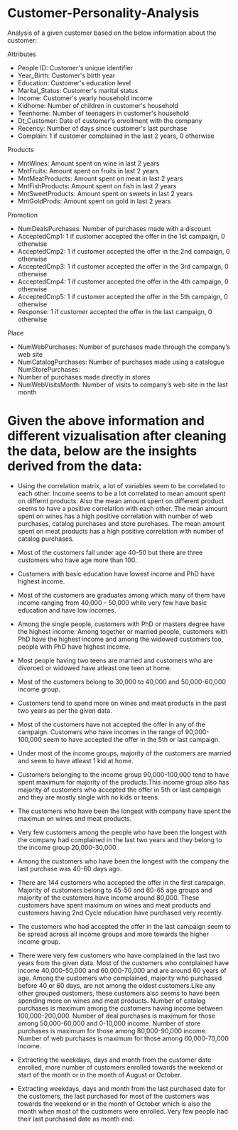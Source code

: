 # Customer-Personality-Analysis

Analysis of a given customer based on the below information about the customer:

Attributes
- People ID: Customer's unique identifier
- Year_Birth: Customer's birth year
- Education: Customer's education level 
- Marital_Status: Customer's marital status 
- Income: Customer's yearly household income 
- Kidhome: Number of children in customer's household 
- Teenhome: Number of teenagers in customer's household 
- Dt_Customer: Date of customer's enrollment with the company 
- Recency: Number of days since customer's last purchase 
- Complain: 1 if customer complained in the last 2 years, 0 otherwise

Products 
- MntWines: Amount spent on wine in last 2 years 
- MntFruits: Amount spent on fruits in last 2 years 
- MntMeatProducts: Amount spent on meat in last 2 years 
- MntFishProducts: Amount spent on fish in last 2 years 
- MntSweetProducts: Amount spent on sweets in last 2 years 
- MntGoldProds: Amount spent on gold in last 2 years

Promotion 
- NumDealsPurchases: Number of purchases made with a discount 
- AcceptedCmp1: 1 if customer accepted the offer in the 1st campaign, 0 otherwise 
- AcceptedCmp2: 1 if customer accepted the offer in the 2nd campaign, 0 otherwise 
- AcceptedCmp3: 1 if customer accepted the offer in the 3rd campaign, 0 otherwise 
- AcceptedCmp4: 1 if customer accepted the offer in the 4th campaign, 0 otherwise 
- AcceptedCmp5: 1 if customer accepted the offer in the 5th campaign, 0 otherwise 
- Response: 1 if customer accepted the offer in the last campaign, 0 otherwise

Place 
- NumWebPurchases: Number of purchases made through the company’s web site 
- NumCatalogPurchases: Number of purchases made using a catalogue NumStorePurchases: 
- Number of purchases made directly in stores 
- NumWebVisitsMonth: Number of visits to company’s web site in the last month

# Given the above information and different vizualisation after cleaning the data, below are the insights derived from the data:

- Using the correlation matrix, a lot of variables seem to be correlated to each other. Income seems to be a lot correlated to mean amount spent on differnt products. Also the   mean amount spent on different product seems to have a positive correlation with each other. The mean amount spent on wines has a high positive correlation with number of web purchases, catalog purchases and store purchases. The mean amount spent on meat products has a high positive correlation with number of catalog purchases. 

- Most of the customers fall under age 40-50 but there are three customers who have age more than 100.

- Customers with basic education have lowest income and PhD have highest income.

- Most of the customers are graduates among which many of them have income ranging from 40,000 - 50,000 while very few have basic education and have low incomes.

- Among the single people, customers with PhD or masters degree have the highest income. Among together or married people, customers with PhD have the highest income and among the widowed customers too, people with PhD have highest income.

- Most people having two teens are married and customers who are divorced or widowed have atleast one teen at home.  

- Most of the customers belong to 30,000 to 40,000 and 50,000-60,000 income group.

- Customers tend to spend more on wines and meat products in the past two years as per the given data.

- Most of the customers have not accepted the offer in any of the campaign. Customers who have incomes in the range of 90,000-100,000 seem to have accepted the offer in the 5th or last campaign.

- Under most of the income groups, majority of the customers are married and seem to have atleast 1 kid at home.

- Customers belonging to the income group 90,000-100,000 tend to have spent maximum for majority of the products.This income group also has majority of customers who accepted the offer in 5th or last campaign and they are mostly single with no kids or teens.

- The customers who have been the longest with company have spent the maximun on wines and meat products.

- Very few customers among the people who have been the longest with the company had complained in the last two years and they belong to the income group 20,000-30,000.

- Among the customers who have been the longest with the company the last purchase was 40-60 days ago.

- There are 144 customers who accepted the offer in the first campaign. Majority of customers belong to 45-50 and 60-65 age groups and majority of the customers have income around 80,000. These customers have spent maximum on wines and meat products and customers having 2nd Cycle education have purchased very recently.

- The customers who had accepted the offer in the last campaign seem to be spread across all income groups and more towards the higher income group.

- There were very few customers who have complained in the last two years from the given data. Most of the customers who complained have income 40,000-50,000 and 60,000-70,000 and are around 60 years of age. Among the customers who complained, majority who purchased before 40 or 60 days, are not among the oldest customers.Like any other grouped customers, these customers also seems to have been spending more on wines and meat products. Number of catalog purchases is maximum among the customers having income between 100,000-200,000. Number of deal purchases is maximum for those among 50,000-60,000 and 0-10,000 income. Number of store purchases is maximum for those among 80,000-90,000 income. Number of web purchases is maximum for those among 60,000-70,000 income. 

- Extracting the weekdays, days and month from the customer date enrolled, more number of customers enrolled towards the weekend or start of the month or in the month of August or October.

- Extracting weekdays, days and month from the last purchased date for the customers, the last purchased for most of the customers was towards the weekend or in the month of October which is also the month when most of the customers were enrolled. Very few people had their last purchased date as month end. 
